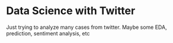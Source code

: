 # Data Science with Twitter

Just trying to analyze many cases from twitter. Maybe some EDA, prediction, sentiment analysis, etc
